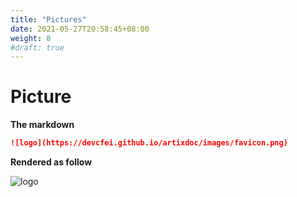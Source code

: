 ```yaml
---
title: "Pictures"
date: 2021-05-27T20:58:45+08:00
weight: 8
#draft: true
---
```


# Picture

**The markdown**

```markdown
![logo](https://devcfei.github.io/artixdoc/images/favicon.png)
```



**Rendered as follow**

![logo](https://devcfei.github.io/artixdoc/images/favicon.png)